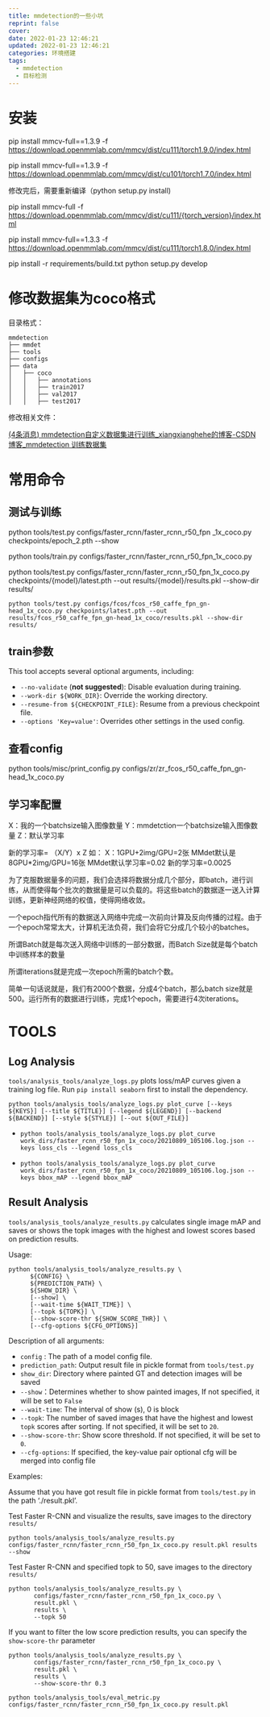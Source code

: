 ```yaml
---
title: mmdetection的一些小坑
reprint: false
cover:
date: 2022-01-23 12:46:21
updated: 2022-01-23 12:46:21
categories: 环境搭建
tags:
  - mmdetection
  - 目标检测
---
```



# 安装

pip install mmcv-full==1.3.9 -f https://download.openmmlab.com/mmcv/dist/cu111/torch1.9.0/index.html

pip install mmcv-full==1.3.9 -f https://download.openmmlab.com/mmcv/dist/cu101/torch1.7.0/index.html

修改完后，需要重新编译（python setup.py install)

pip install mmcv-full -f https://download.openmmlab.com/mmcv/dist/cu111/{torch_version}/index.html

pip install mmcv-full==1.3.3 -f https://download.openmmlab.com/mmcv/dist/cu111/torch1.8.0/index.html 

pip install -r requirements/build.txt
python setup.py develop



# 修改数据集为coco格式

目录格式：

```
mmdetection
├── mmdet
├── tools
├── configs
├── data
│   ├── coco
│   │   ├── annotations
│   │   ├── train2017
│   │   ├── val2017
│   │   ├── test2017
```

修改相关文件：

[(4条消息) mmdetection自定义数据集进行训练_xiangxianghehe的博客-CSDN博客_mmdetection 训练数据集](https://blog.csdn.net/xiangxianghehe/article/details/89812058#commentsedit)





# 常用命令

## 测试与训练

python tools/test.py configs/faster_rcnn/faster_rcnn_r50_fpn
_1x_coco.py checkpoints/epoch_2.pth --show

python tools/train.py configs/faster_rcnn/faster_rcnn_r50_fpn_1x_coco.py

python tools/test.py configs/faster_rcnn/faster_rcnn_r50_fpn_1x_coco.py checkpoints/{model}/latest.pth --out results/{model}/results.pkl --show-dir results/

```
python tools/test.py configs/fcos/fcos_r50_caffe_fpn_gn-head_1x_coco.py checkpoints/latest.pth --out results/fcos_r50_caffe_fpn_gn-head_1x_coco/results.pkl --show-dir results/
```

## train参数

This tool accepts several optional arguments, including:

- `--no-validate` (**not suggested**): Disable evaluation during training.
- `--work-dir ${WORK_DIR}`: Override the working directory.
- `--resume-from ${CHECKPOINT_FILE}`: Resume from a previous checkpoint file.
- `--options 'Key=value'`: Overrides other settings in the used config.

## 查看config

python tools/misc/print_config.py configs/zr/zr_fcos_r50_caffe_fpn_gn-head_1x_coco.py

## 学习率配置

X：我的一个batchsize输入图像数量
Y：mmdetction一个batchsize输入图像数量
Z：默认学习率

新的学习率= （X/Y）x Z
如：
X：1GPU+2img/GPU=2张
MMdet默认是8GPU*2img/GPU=16张
MMdet默认学习率=0.02
新的学习率=0.0025



为了克服数据量多的问题，我们会选择将数据分成几个部分，即batch，进行训练，从而使得每个批次的数据量是可以负载的。将这些batch的数据逐一送入计算训练，更新神经网络的权值，使得网络收敛。

一个epoch指代所有的数据送入网络中完成一次前向计算及反向传播的过程。由于一个epoch常常太大，计算机无法负荷，我们会将它分成几个较小的batches。

所谓Batch就是每次送入网络中训练的一部分数据，而Batch Size就是每个batch中训练样本的数量

所谓iterations就是完成一次epoch所需的batch个数。

简单一句话说就是，我们有2000个数据，分成4个batch，那么batch size就是500。运行所有的数据进行训练，完成1个epoch，需要进行4次iterations。

# TOOLS

## Log Analysis

`tools/analysis_tools/analyze_logs.py` plots loss/mAP curves given a training log file. Run `pip install seaborn` first to install the dependency.

```
python tools/analysis_tools/analyze_logs.py plot_curve [--keys ${KEYS}] [--title ${TITLE}] [--legend ${LEGEND}] [--backend ${BACKEND}] [--style ${STYLE}] [--out ${OUT_FILE}]
```

- ```
  python tools/analysis_tools/analyze_logs.py plot_curve work_dirs/faster_rcnn_r50_fpn_1x_coco/20210809_105106.log.json --keys loss_cls --legend loss_cls
  ```

- ```
  python tools/analysis_tools/analyze_logs.py plot_curve work_dirs/faster_rcnn_r50_fpn_1x_coco/20210809_105106.log.json --keys bbox_mAP --legend bbox_mAP
  ```

## Result Analysis

`tools/analysis_tools/analyze_results.py` calculates single image mAP and saves or shows the topk images with the highest and lowest scores based on prediction results.

Usage:

```
python tools/analysis_tools/analyze_results.py \
      ${CONFIG} \
      ${PREDICTION_PATH} \
      ${SHOW_DIR} \
      [--show] \
      [--wait-time ${WAIT_TIME}] \
      [--topk ${TOPK}] \
      [--show-score-thr ${SHOW_SCORE_THR}] \
      [--cfg-options ${CFG_OPTIONS}]
```

Description of all arguments:

- `config` : The path of a model config file.
- `prediction_path`: Output result file in pickle format from `tools/test.py`
- `show_dir`: Directory where painted GT and detection images will be saved
- `--show`：Determines whether to show painted images, If not specified, it will be set to `False`
- `--wait-time`: The interval of show (s), 0 is block
- `--topk`: The number of saved images that have the highest and lowest `topk` scores after sorting. If not specified, it will be set to `20`.
- `--show-score-thr`: Show score threshold. If not specified, it will be set to `0`.
- `--cfg-options`: If specified, the key-value pair optional cfg will be merged into config file

Examples:

Assume that you have got result file in pickle format from `tools/test.py` in the path ‘./result.pkl’.

Test Faster R-CNN and visualize the results, save images to the directory `results/`

```
python tools/analysis_tools/analyze_results.py configs/faster_rcnn/faster_rcnn_r50_fpn_1x_coco.py result.pkl results --show
```

Test Faster R-CNN and specified topk to 50, save images to the directory `results/`

```
python tools/analysis_tools/analyze_results.py \
       configs/faster_rcnn/faster_rcnn_r50_fpn_1x_coco.py \
       result.pkl \
       results \
       --topk 50
```

If you want to filter the low score prediction results, you can specify the `show-score-thr` parameter

```
python tools/analysis_tools/analyze_results.py \
       configs/faster_rcnn/faster_rcnn_r50_fpn_1x_coco.py \
       result.pkl \
       results \
       --show-score-thr 0.3
```

```
python tools/analysis_tools/eval_metric.py configs/faster_rcnn/faster_rcnn_r50_fpn_1x_coco.py result.pkl 
```

